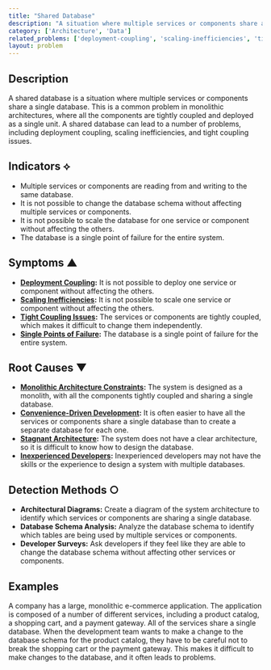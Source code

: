 ```yaml
---
title: "Shared Database"
description: "A situation where multiple services or components share a single database."
category: ['Architecture', 'Data']
related_problems: ['deployment-coupling', 'scaling-inefficiencies', 'tight-coupling-issues']
layout: problem
---
```


## Description
A shared database is a situation where multiple services or components share a single database. This is a common problem in monolithic architectures, where all the components are tightly coupled and deployed as a single unit. A shared database can lead to a number of problems, including deployment coupling, scaling inefficiencies, and tight coupling issues.

## Indicators ⟡
- Multiple services or components are reading from and writing to the same database.
- It is not possible to change the database schema without affecting multiple services or components.
- It is not possible to scale the database for one service or component without affecting the others.
- The database is a single point of failure for the entire system.

## Symptoms ▲
- **[Deployment Coupling](deployment-coupling.md):** It is not possible to deploy one service or component without affecting the others.
- **[Scaling Inefficiencies](scaling-inefficiencies.md):** It is not possible to scale one service or component without affecting the others.
- **[Tight Coupling Issues](tight-coupling-issues.md):** The services or components are tightly coupled, which makes it difficult to change them independently.
- **[Single Points of Failure](single-points-of-failure.md):** The database is a single point of failure for the entire system.

## Root Causes ▼
- **[Monolithic Architecture Constraints](monolithic-architecture-constraints.md):** The system is designed as a monolith, with all the components tightly coupled and sharing a single database.
- **[Convenience-Driven Development](convenience-driven-development.md):** It is often easier to have all the services or components share a single database than to create a separate database for each one.
- **[Stagnant Architecture](stagnant-architecture.md):** The system does not have a clear architecture, so it is difficult to know how to design the database.
- **[Inexperienced Developers](inexperienced-developers.md):** Inexperienced developers may not have the skills or the experience to design a system with multiple databases.

## Detection Methods ○
- **Architectural Diagrams:** Create a diagram of the system architecture to identify which services or components are sharing a single database.
- **Database Schema Analysis:** Analyze the database schema to identify which tables are being used by multiple services or components.
- **Developer Surveys:** Ask developers if they feel like they are able to change the database schema without affecting other services or components.

## Examples
A company has a large, monolithic e-commerce application. The application is composed of a number of different services, including a product catalog, a shopping cart, and a payment gateway. All of the services share a single database. When the development team wants to make a change to the database schema for the product catalog, they have to be careful not to break the shopping cart or the payment gateway. This makes it difficult to make changes to the database, and it often leads to problems.
